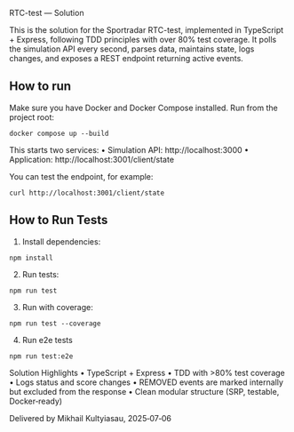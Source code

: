 RTC-test — Solution

This is the solution for the Sportradar RTC-test, implemented in TypeScript + Express, following TDD principles with over 80% test coverage.
It polls the simulation API every second, parses data, maintains state, logs changes, and exposes a REST endpoint returning active events.

## How to run

Make sure you have Docker and Docker Compose installed.
Run from the project root:

`docker compose up --build`

This starts two services:
•	Simulation API: http://localhost:3000
•	Application: http://localhost:3001/client/state

You can test the endpoint, for example:

`curl http://localhost:3001/client/state`

## How to Run Tests

1. Install dependencies:

`npm install`

2. Run tests:

`npm run test`

3. Run with coverage:

`npm run test --coverage`

4. Run e2e tests

`npm run test:e2e`

Solution Highlights
• TypeScript + Express
• TDD with >80% test coverage
• Logs status and score changes
• REMOVED events are marked internally but excluded from the response
• Clean modular structure (SRP, testable, Docker‑ready)

Delivered by Mikhail Kultyiasau, 2025‑07‑06